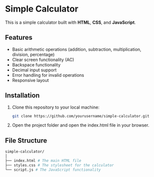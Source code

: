 # Simple Calculator

This is a simple calculator built with **HTML**, **CSS**, and **JavaScript**.

## Features
- Basic arithmetic operations (addition, subtraction, multiplication, division, percentage)
- Clear screen functionality (AC)
- Backspace functionality
- Decimal input support
- Error handling for invalid operations
- Responsive layout

## Installation
1. Clone this repository to your local machine:
   ```bash
   git clone https://github.com/yourusername/simple-calculator.git

2. Open the project folder and open the index.html file in your browser.

## File Structure
```graphql
simple-calculator/ 
│ 
├── index.html # The main HTML file 
├── styles.css # The stylesheet for the calculator 
└── script.js # The JavaScript functionality


